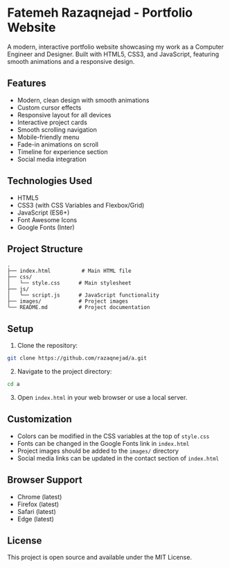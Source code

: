 # Fatemeh Razaqnejad - Portfolio Website

A modern, interactive portfolio website showcasing my work as a Computer Engineer and Designer. Built with HTML5, CSS3, and JavaScript, featuring smooth animations and a responsive design.

## Features

- Modern, clean design with smooth animations
- Custom cursor effects
- Responsive layout for all devices
- Interactive project cards
- Smooth scrolling navigation
- Mobile-friendly menu
- Fade-in animations on scroll
- Timeline for experience section
- Social media integration

## Technologies Used

- HTML5
- CSS3 (with CSS Variables and Flexbox/Grid)
- JavaScript (ES6+)
- Font Awesome Icons
- Google Fonts (Inter)

## Project Structure

```
.
├── index.html          # Main HTML file
├── css/
│   └── style.css      # Main stylesheet
├── js/
│   └── script.js      # JavaScript functionality
├── images/            # Project images
└── README.md          # Project documentation
```

## Setup

1. Clone the repository:
```bash
git clone https://github.com/razaqnejad/a.git
```

2. Navigate to the project directory:
```bash
cd a
```

3. Open `index.html` in your web browser or use a local server.

## Customization

- Colors can be modified in the CSS variables at the top of `style.css`
- Fonts can be changed in the Google Fonts link in `index.html`
- Project images should be added to the `images/` directory
- Social media links can be updated in the contact section of `index.html`

## Browser Support

- Chrome (latest)
- Firefox (latest)
- Safari (latest)
- Edge (latest)

## License

This project is open source and available under the MIT License.
